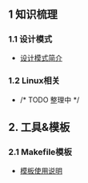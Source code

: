#

## 1 知识梳理

### 1.1 设计模式

+ [设计模式简介](https://github.com/annrps/annrps.github.io/blob/main/design_patterns/introduction.md)

### 1.2 Linux相关

+ /* TODO 整理中 */

## 2. 工具&模板

### 2.1 Makefile模板

+ [模板使用说明](https://github.com/annrps/annrps.github.io/tree/main/makefile/readme.md)
